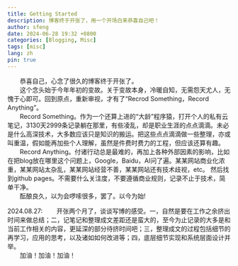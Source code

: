 ```yaml
---
title: Getting Started
description: 博客终于开张了，用一个开场白来恭喜自己吧！
author: sfeng
date: 2024-06-28 19:32 +0800
categories: [Blogging, Misc]
tags: [misc]
lang: zh
pin: true
---
```


&emsp;&emsp;恭喜自己，心念了很久的博客终于开张了。  
&emsp;&emsp;这个念头始于今年年初的变故。关于变故本身，冷暖自知，无需怨天尤人，无愧于心即可。回到原点，重新审视，才有了“Recrod Something，Record Anything”。  
&emsp;&emsp;Record Something。作为一个还算上进的“大龄”程序猿，打开个人的私有云笔记，3130天2999条记录躺在那里，有些凌乱，却是职业生涯的点点滴滴。未必是什么高深技术，大多数应该只是知识的搬运。把这些点点滴滴做一些整理，亦或叫重温，假如能再加些个人理解，虽然是件费时费力的工程，但应该还算有趣。  
&emsp;&emsp;Record Anything。付诸行动总是最难的，再加上各种外部因素的影响，比如在把blog放在哪里这个问题上，Google，Baidu，AI问了遍。某某网站商业化浓重，某某网站太杂乱，某某网站经营不善，某某网站还有技术歧视，etc。 然后找到github pages。不需要什么关注度，不要遵循商业规则，记录不止于技术，简单干净。  
&emsp;&emsp;酝酿良久，以为会啰嗦很多，罢了。以今为始!

2024.08.27:
&emsp;&emsp;开张两个月了，谈谈写博的感受。一，自然是要在工作之余挤出时间来做总结；二，记笔记和整理成文差距还是蛮大的，至今为止记录的大多是和当前工作相关的内容，更延深的部分待挤时间吧；三，整理成文的过程包括细节的再学习，应用的思考，以及诸如如何改进等；四，底层细节实现和系统层面设计并举。  
&emsp;&emsp;加油！加油！加油！